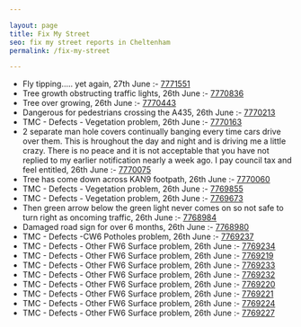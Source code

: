 ```yaml
---

layout: page
title: Fix My Street
seo: fix my street reports in Cheltenham
permalink: /fix-my-street

---
```


<!-- fix_marker starts -->

- Fly tipping….. yet again, 27th June :- [7771551](https://www.fixmystreet.com/report/7771551)
- Tree growth obstructing traffic lights, 26th June :- [7770836](https://www.fixmystreet.com/report/7770836)
- Tree over growing, 26th June :- [7770443](https://www.fixmystreet.com/report/7770443)
- Dangerous for pedestrians crossing the A435, 26th June :- [7770213](https://www.fixmystreet.com/report/7770213)
- TMC - Defects - Vegetation problem, 26th June :- [7770163](https://www.fixmystreet.com/report/7770163)
- 2 separate man hole covers continually banging every time cars drive over them. This is hroughout the day and night and is driving me a little crazy. There is no peace and it is not acceptable that you have not replied to my earlier notification nearly a week ago. I pay council tax and feel entitled, 26th June :- [7770075](https://www.fixmystreet.com/report/7770075)
- Tree has come down across KAN9 footpath, 26th June :- [7770060](https://www.fixmystreet.com/report/7770060)
- TMC - Defects - Vegetation problem, 26th June :- [7769855](https://www.fixmystreet.com/report/7769855)
- TMC - Defects - Vegetation problem, 26th June :- [7769673](https://www.fixmystreet.com/report/7769673)
- Then green arrow below the green light never comes on so not safe to turn right as oncoming traffic, 26th June :- [7768984](https://www.fixmystreet.com/report/7768984)
- Damaged road sign for over 6 months, 26th June :- [7768980](https://www.fixmystreet.com/report/7768980)
- TMC - Defects -CW6 Potholes  problem, 26th June :- [7769237](https://www.fixmystreet.com/report/7769237)
- TMC - Defects - Other FW6  Surface problem, 26th June :- [7769234](https://www.fixmystreet.com/report/7769234)
- TMC - Defects - Other FW6  Surface problem, 26th June :- [7769219](https://www.fixmystreet.com/report/7769219)
- TMC - Defects - Other FW6  Surface problem, 26th June :- [7769233](https://www.fixmystreet.com/report/7769233)
- TMC - Defects - Other FW6  Surface problem, 26th June :- [7769232](https://www.fixmystreet.com/report/7769232)
- TMC - Defects - Other FW6  Surface problem, 26th June :- [7769220](https://www.fixmystreet.com/report/7769220)
- TMC - Defects - Other FW6  Surface problem, 26th June :- [7769221](https://www.fixmystreet.com/report/7769221)
- TMC - Defects - Other FW6  Surface problem, 26th June :- [7769224](https://www.fixmystreet.com/report/7769224)
- TMC - Defects - Other FW6  Surface problem, 26th June :- [7769227](https://www.fixmystreet.com/report/7769227)

<!-- fix_marker ends -->